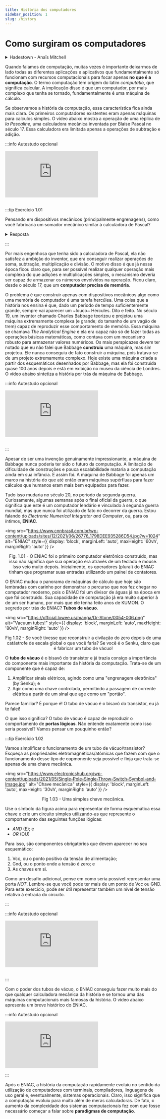 ```yaml
---
title: História dos computadores
sidebar_position: 1
slug: /history
---
```


# Como surgiram os computadores

<details>
  <summary>Hadestown - Anaïs Mitchell</summary>

  <center>![](https://upload.wikimedia.org/wikipedia/en/b/be/Hadestown_A-Mitchell.jpg)</center>

  Uma semente do que mais tarde viraria o espetáculo da Broadway de mesmo nome,
  Hadestown é um album de folk que reconta a história de Orfeu e Eurídice com
  uma roupagem mais moderna. Os deuses dão vez a um sistema opressor que criou
  um inferno na terra e a "morte" de Eurídice vira o ímpeto de ir para um lugar
  onde se pode ganhar mais dinheiro. 

  Poucos álbuns conseguem mesclar tantos estilos e artistas e ainda assim
  manter uma coesão temática tão forte quanto Hadestown. Menos ainda conseguem
  construir uma narrativa musical, é um album que se ouve quase como uma ópera
  do começo ao fim. Junta isso a uma das histórias de amor mais famosas (e
      trágicas) da história e temos cinema absoluto... em áudio.

  <div style={{ textAlign: 'center' }}>
      <iframe 
          style={{
              display: 'block',
              margin: 'auto',
              width: '100%',
              height: '50vh',
          }}
          src="https://www.youtube.com/embed/JoeqvPuHwO8" 
          frameborder="0" 
          allowFullScreen>
      </iframe>
  </div>
  <br/>

</details>

Quando falamos de computação, muitas vezes é importante deixarmos de lado todas
as diferentes aplicações e aplicativos que fundamentalmente só funcionam com
recursos computacionais para focar apenas **no que é a computação**. O termo
computação tem origem do latim *computatio*, que significa calcular. A
implicação disso é que um computador, por mais complexo que tenha se tornado,
fundamentalmente é uma máquina de cálculo.

Se observamos a história da computação, essa característica fica ainda mais
clara. Os primeiros computadores existentes eram apenas máquinas para calculos
simples. O vídeo abaixo mostra a operação de uma réplica de *la Pascaline*, uma
calculadora mecânica inventada por Blaise Pascal no século 17. Essa calculadora
era limitada apenas a operações de subtração e adição.

:::info Autestudo opcional

<div style={{ textAlign: 'center' }}>
    <iframe 
        style={{
            display: 'block',
            margin: 'auto',
            width: '100%',
            height: '50vh',
        }}
        src="https://www.youtube.com/embed/GX4RQK__fQc" 
        frameborder="0" 
        allowFullScreen>
    </iframe>
</div>
<br/>

:::tip Exercício 1.01

Pensando em dispositivos mecânicos (principalmente engrenagens), como você
fabricaria um somador mecânico similar à calculadora de Pascal?

<details> 

<summary>Resposta</summary>
<p>
Não espere respostas para os exercícios desse material =)

Mas, vai lá, não vou te deixar 100% na mão. Dê uma olhada nesse outro vídeo,
mostrando como a calculadora de Pascal funciona por dentro:
</p>

<div style={{ textAlign: 'center' }}>
    <iframe 
        style={{
            display: 'block',
            margin: 'auto',
            width: '100%',
            height: '50vh',
        }}
        src="https://www.youtube.com/embed/hSl2WFfCTD8" 
        frameborder="0" 
        allowFullScreen>
    </iframe>
</div>

</details>

:::

Por mais engenhosa que tenha sido a calculadora de Pascal, ela não satisfez a
ambição do inventor, que era conseguir realizar operações de soma, subtração,
multiplicação e divisão. O motivo disso é que já nessa época ficou claro que,
para ser possível realizar qualquer operação mais complexa do que adições e
multiplicações simples, o mecanismo deveria ser capaz de armazenar os números
envolvidos na operação. Ficou claro, desde o século 17, que um **computador
precisa de memória**.

O problema é que construir apenas com dispositivos mecânicos algo como uma
memória de computador é uma tarefa hercúlea. Uma coisa que a história nos
ensina é que, dado um período de tempo suficientemente grande, sempre vai
aparecer um ~louco~ Hércules. Dito e feito. No século 19, um inventor chamado
Charles Babbage teorizou e projetou uma máquina extremamente complexa (e
grande; do tamanho de um vagão de trem) capaz de reproduzir esse comportamento
de memória. Essa máquina se chamava *The Analytical Engine* e ela era capaz não
só de fazer todas as operações básicas matemáticas, como contava com um
mecanismo robusto para armazenar valores numéricos. Os mais perspicazes devem
ter notado que eu não falei que Babbage **construiu** uma máquina, mas sim
projetou. Ele nunca conseguiu de fato construir a máquina, pois tratava-se de
um projeto extremamente complexo. Hoje existe uma máquina criada a partir dos
esquemáticos desenhados por Babbage, mas ela foi construída quase 100 anos
depois e está em exibição no museu da ciência de Londres. O vídeo abaixo
sintetiza a história por trás da máquina de Babbage.

:::info Autestudo opcional

<div style={{ textAlign: 'center' }}>
    <iframe 
        style={{
            display: 'block',
            margin: 'auto',
            width: '100%',
            height: '50vh',
        }}
        src="https://www.youtube.com/embed/XSkGY6LchJs" 
        frameborder="0" 
        allowFullScreen>
    </iframe>
</div>
<br/>

:::

Apesar de ser uma invenção genuinamente impressionante, a máquina de Babbage
nunca poderia ter sido o futuro da computação. A limitação de dificuldade de
construções e pouca escalabilidade mataria a computação ainda em sua infância.
E assim foi. A máquina de Babbage foi apenas um marco na história do que até
então eram máquinas supérfluas para fazer cálculos que humanos eram mais bem
equipados para fazer.

Tudo isso mudaria no século 20, no período da segunda guerra. Curiosamente,
algumas semanas após o final oficial da guerra, o que significa que este é um
computador lendário e vinculado à segunda guerra mundial, mas que nunca foi
utilizado de fato no decorrer da guerra. Estou falando do *Electronic Numerical
Integrator and Computer*, ou, para os íntimos, **ENIAC**.

<img 
  src="https://www.cnnbrasil.com.br/wp-content/uploads/sites/12/2021/06/26776_1798DEE935286D54.jpg?w=1024"
  alt="ENIAC"
  style={{ 
    display: 'block',
    marginLeft: 'auto',
    maxHeight: '60vh',
    marginRight: 'auto'
  }} 
/>
<br/>
<p><center>Fig. 1.01 - O ENIAC foi o primeiro computador eletrônico construído, mas isso
não significa que sua operação era através de um teclado e mouse. Isso veio
muito depois. Inicialmente, os operadores (plural) do ENIAC tinham que
programar suas entradas utilizando um painel de contatores. </center></p>


O ENIAC mudou o panorama de máquinas de cálculo que hoje são lembradas com
carinho por demonstrar o percurso que nos fez chegar no computador moderno,
pois o ENIAC foi um divisor de águas já na época em que foi construído. Sua
capacidade de computação já era muito superior à de um ser humano, por mais que
ele tenha feito anos de KUMON. O segredo por trás do ENIAC? **Tubos de vácuo**.

<img 
  src="https://official.lowee.us/manga/Dr-Stone/0054-006.png"
  alt="Vacuum tubes!"
  style={{ 
    display: 'block',
    marginLeft: 'auto',
    maxHeight: '80vh',
    marginRight: 'auto'
  }} 
/>
<br/>
<p><center>Fig 1.02 - Se você tivesse que reconstruir a civilação do zero depois de uma
catástrofe de escala global o que você faria? Se você é o Senku, claro que é
fabricar um tubo de vácuo!</center></p>

O **tubo de vácuo** é o bisavô do transistor e já trazia consigo a importância
do componente mais importante da história da computação. Trata-se de um
componente que é capaz de:

1. Amplificar sinais elétricos, agindo como uma "engrenagem eletrônica" (by
   Senku); e
2. Agir como uma chave controlada, permitindo a passagem de corrente elétrica a
   partir de um sinal que age como um "portão".

Parece familiar? É porque é! O tubo de vácuo é o bisavô do transistor, eu já te
falei!

O que isso significa? O tubo de vácuo é capaz de reproduzir o comportamento de
**portas lógicas**. Não entende exatamente como isso seria possível? Vamos
pensar um pouquinho então?

:::tip Exercício 1.02

Vamos simplificar o funcionamento de um tubo de vácuo/transistor? Esqueça as
propriedades eletromagnéticas/atômicas que fazem com que o funcionamento desse
tipo de copmonente seja possível e finja que trata-se apenas de uma chave
mecânica.

<img 
  src="https://www.electronicshub.org/wp-content/uploads/2021/05/Single-Pole-Single-Throw-Switch-Symbol-and-Image.jpg"
  alt="Chave mecânica"
  style={{ 
    display: 'block',
    marginLeft: 'auto',
    maxHeight: '30vh',
    marginRight: 'auto'
  }} 
/>
<br/>
<p><center>Fig 1.03 - Uma simples chave mecânica.</center></p>

Use o símbolo da figura acima para representar de forma esquemática essa chave
e crie um circuito simples utilizando-as que represente o comportamento das
seguintes funções lógicas:

* *AND* (E); e
* *OR* (OU)

Para isso, são componentes obrigatórios que devem aparecer no seu esquemático:

1. Vcc, ou o ponto positivo da tensão de alimentação;
2. Gnd, ou o ponto onde a tensão é zero; e
3. As chaves em si.

Como um desafio adicional, pense em como seria possível representar uma porta
*NOT*. Lembre-se que você pode ter mais de um ponto de Vcc ou GND. Para este
exercício, pode ser útil representar também um nível de tensão relativo à
entrada do circuito.

:::

:::info Autestudo opcional

<div style={{ textAlign: 'center' }}>
    <iframe 
        style={{
            display: 'block',
            margin: 'auto',
            width: '100%',
            height: '50vh',
        }}
        src="https://www.youtube.com/embed/FU_YFpfDqqA" 
        frameborder="0" 
        allowFullScreen>
    </iframe>
</div>
<br/>

:::


Com o poder dos tubos de vácuo, o ENIAC conseguiu fazer muito mais do que
qualquer calculadora mecânica da história e se tornou uma das máquinas
computacionais mais famosas da história. O vídeo abaixo apresenta um breve
histórico do ENIAC.

:::info Autestudo opcional

<div style={{ textAlign: 'center' }}>
    <iframe 
        style={{
            display: 'block',
            margin: 'auto',
            width: '100%',
            height: '50vh',
        }}
        src="https://www.youtube.com/embed/dy0wpDfnpzo" 
        frameborder="0" 
        allowFullScreen>
    </iframe>
</div>

:::

Após o ENIAC, a história da computação rapidamente evoluiu no sentido da
utilização de computadores com terminais, compiladores, linguagens de uso geral
e, eventualmente, sistemas operacionais. Claro, isso significa que a computação
evoluiu para muito além de meras calculadoras. De fato, o aumento da
complexidade dos sistemas computacionais fez com que fosse necessário começar a
falar sobre **paradigmas de computação**.

